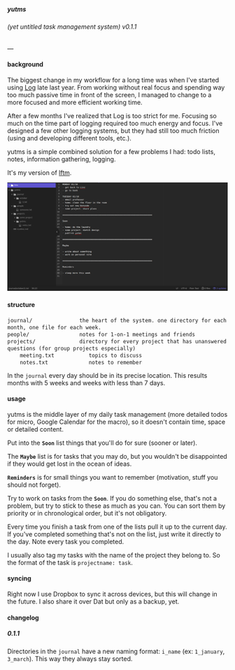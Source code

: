 ##### yutms
###### (yet untitled task management system) v0.1.1
―

#### background

The biggest change in my workflow for a long time was when I've started using [Log](https://joshavanier.itch.io/log) late last year. From working without real focus and spending way too much passive time in front of the screen, I managed to change to a more focused and more efficient working time.

After a few months I've realized that Log is too strict for me. Focusing so much on the time part of logging required too much energy and focus.
I've designed a few other logging systems, but they had still too much friction (using and developing different tools, etc.).

yutms is a simple combined solution for a few problems I had: todo lists, notes, information gathering, logging.

It's my version of [lftm](https://github.com/CoralineAda/lftm).

![screenshot](https://github.com/kodedninja/yutms/blob/master/screenshot.png)

#### structure
```
journal/               the heart of the system. one directory for each month, one file for each week.
people/                notes for 1-on-1 meetings and friends
projects/              directory for every project that has unanswered questions (for group projects especially)
    meeting.txt           topics to discuss
	notes.txt             notes to remember

```
In the `journal` every day should be in its precise location. This results months with 5 weeks and weeks with less than 7 days.

#### usage
yutms is the middle layer of my daily task management (more detailed todos for micro, Google Calendar for the macro), so it doesn't contain time, space or detailed content.

Put into the __`Soon`__ list things that you'll do for sure (sooner or later).

The __`Maybe`__ list is for tasks that you may do, but you wouldn't be disappointed if they would get lost in the ocean of ideas.

__`Reminders`__ is for small things you want to remember (motivation, stuff you should not forget).

Try to work on tasks from the __`Soon`__. If you do something else, that's not a problem, but try to stick to these as much as you can. You can sort them by priority or in chronological order, but it's not obligatory.

Every time you finish a task from one of the lists pull it up to the current day. If you've completed something that's not on the list, just write it directly to the day. Note every task you completed.

I usually also tag my tasks with the name of the project they belong to. So the format of the task is `projectname: task`.

#### syncing
Right now I use Dropbox to sync it across devices, but this will change in the future. I also share it over Dat but only as a backup, yet.

#### changelog
##### 0.1.1
Directories in the `journal` have a new naming format: `i_name` (ex: `1_january`, `3_march`). This way they always stay sorted.

